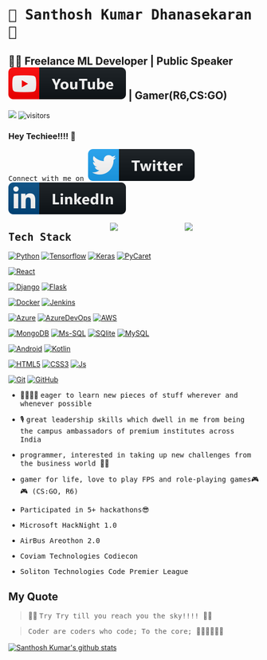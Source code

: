 # <samp> 🤖 Santhosh Kumar Dhanasekaran  🤖</samp>
## 👨‍💻 Freelance ML Developer | Public Speaker [<img src="https://raw.githubusercontent.com/8bithemant/8bithemant/master/svg/streaming/youtube.svg" >](https://www.youtube.com/channel/UC2cPWhOwuiX4DCTXMPUgl7g) | Gamer(R6,CS:GO)
<a href="https://github.com/Santhoshkumard11?tab=repositories"><img src="https://badges.frapsoft.com/os/v2/open-source.svg?v=103"/></a>
![visitors](https://visitor-badge.glitch.me/badge?page_id=Santhoshkumard11)

### Hey Techiee!!!! 👋

<samp> Connect with me on </samp> [<img src="https://raw.githubusercontent.com/8bithemant/8bithemant/master/svg/social/twitter.svg" >](https://twitter.com/santos11541/) [<img src="https://raw.githubusercontent.com/8bithemant/8bithemant/master/svg/social/linkedin.svg" >](https://www.linkedin.com/in/santhosh-kumar-dhanasekaran-85a89b131/)

<a href="https://www.youracclaim.com/badges/315a746c-78db-4b05-8546-ad551fbe0227"> <img align='right' src='https://github.com/Santhoshkumard11/Santhoshkumard11/blob/master/images/oracle_badge.png' width='150'> </a>
<a href="https://www.credential.net/cfe8d9b7-0270-4008-b13d-3993d299b523#gs.drxigo"> <img align='right' src='https://github.com/Santhoshkumard11/Santhoshkumard11/blob/master/images/microsoft_badge.png' width='150"'> </a>

<!-- Add the images of social accounts-->

## <samp>Tech Stack </samp>
[![Python](https://img.shields.io/badge/-Python-black?style=flat&logo=python&link=https://github.com/Santhoshkumard11)](https://github.com/Santhoshkumard11) [![Tensorflow](https://img.shields.io/badge/-TensorFlow-black?style=flat&logo=tensorflow&link=https://github.com/Santhoshkumard11)](https://github.com/Santhoshkumard11) [![Keras](https://img.shields.io/badge/-Keras-black?style=flat&logo=keras&link=https://github.com/Santhoshkumard11)](https://github.com/Santhoshkumard11) [![PyCaret](https://img.shields.io/badge/-PyCaret-black?style=flat&logo=PyCaret&link=https://github.com/Santhoshkumard11)](https://github.com/Santhoshkumard11)

[![React](https://img.shields.io/badge/-React-black?style=flat&logo=React&link=https://github.com/Santhoshkumard11)](https://github.com/Santhoshkumard11)

[![Django](https://img.shields.io/badge/-Django-black?style=flat&logo=django&link=https://github.com/Santhoshkumard11)](https://github.com/Santhoshkumard11)
[![Flask](https://img.shields.io/badge/-Flask-black?style=flat&logo=flask&link=https://github.com/Santhoshkumard11)](https://github.com/Santhoshkumard11) 

[![Docker](https://img.shields.io/badge/-Docker-black?style=flat&logo=docker&link=https://github.com/Santhoshkumard11)](https://github.com/Santhoshkumard11)
[![Jenkins](https://img.shields.io/badge/-Jenkins-black?style=flat&logo=jenkins&link=https://github.com/Santhoshkumard11)](https://github.com/Santhoshkumard11)

[![Azure](https://img.shields.io/badge/-MicrosoftAzure-black?style=flat&logo=microsoft-azure&link=https://github.com/Santhoshkumard11)](https://github.com/Santhoshkumard11)
[![AzureDevOps](https://img.shields.io/badge/-AzureDevOps-black?style=flat&logo=azure-devops&link=https://github.com/Santhoshkumard11)](https://github.com/Santhoshkumard11)
[![AWS](https://img.shields.io/badge/-AmazonAWS-black?style=flat&logo=amazon-aws&link=https://github.com/Santhoshkumard11)](https://github.com/Santhoshkumard11)

[![MongoDB](https://img.shields.io/badge/-MongoDB-black?style=flat&logo=mongodb&link=https://github.com/Santhoshkumard11)](https://github.com/Santhoshkumard11)
[![Ms-SQL](https://img.shields.io/badge/-MicrosoftSQLServer-black?style=flat&logo=microsoft-sql-server&link=https://github.com/Santhoshkumard11)](https://github.com/Santhoshkumard11)
[![SQlite](https://img.shields.io/badge/-SQLite-black?style=flat&logo=SQLite&link=https://github.com/Santhoshkumard11)](https://github.com/Santhoshkumard11)
[![MySQL](https://img.shields.io/badge/-MySQL-black?style=flat&logo=mysql&link=https://github.com/Santhoshkumard11)](https://github.com/Santhoshkumard11) 


[![Android](https://img.shields.io/badge/-Android-black?style=flat&logo=Android&logowidth=20&link=https://github.com/Santhoshkumard11)](https://github.com/Santhoshkumard11) [![Kotlin](https://img.shields.io/badge/-Kotlin-black?style=flat&logo=kotlin&logowidth=20&link=https://github.com/Santhoshkumard11)](https://github.com/Santhoshkumard11)


[![HTML5](https://img.shields.io/badge/-HTML5-E34F26?style=flat&logo=html5&logoColor=white&link=https://github.com/Santhoshkumard11)](https://github.com/Santhoshkumard11) [![CSS3](https://img.shields.io/badge/-CSS3-1572B6?style=flat&logo=css3&link=https://github.com/Santhoshkumard11)](https://github.com/Santhoshkumard11) [![Js](https://img.shields.io/badge/-Javascript-black?style=flat&logo=javascript&link=https://github.com/Santhoshkumard11)](https://github.com/Santhoshkumard11)

[![Git](https://img.shields.io/badge/-Git-black?style=flat&logo=git&link=https://github.com/Santhoshkumard11)](https://github.com/Santhoshkumard11) [![GitHub](https://img.shields.io/badge/-GitHub-181717?style=flat&logo=github&link=https://github.com/Santhoshkumard11)](https://github.com/Santhoshkumard11)

* 🤹‍♂️🤹‍♂️ <samp> eager to learn new pieces of stuff wherever and whenever possible </samp>

* 🎙 <samp> great leadership skills which dwell in me from being the campus ambassadors of premium institutes across India </samp>

* <samp> programmer, interested in taking up new challenges from the business world </samp>🐱‍🏍

* <samp> gamer for life, love to play FPS and role-playing games🎮🎮 (CS:GO, R6) </samp>

* <samp> Participated in 5+ hackathons😎 </samp>
* <samp> Microsoft HackNight 1.0 </samp>
* <samp> AirBus Areothon 2.0 </samp>
* <samp> Coviam Technologies Codiecon </samp>
* <samp> Soliton Technologies Code Premier League </samp>

## My Quote

> 🌌🌌 <samp>Try Try till you reach you the sky!!!! </samp>🙌🙌 

> <samp> Coder are coders who code; To the core; </samp>👨‍💻👨‍💻👨‍💻 

<a href="https://github.com/Santhoshkumard11/github-readme-stats">
  <img align="center" src="https://github-readme-stats-lac.vercel.app/api?username=santhoshkumard11&show_icons=true&count_private=true&theme=algolia" alt="Santhosh Kumar's github stats" />
</a>






<!--
**Santhoshkumard11/Santhoshkumard11** is a ✨ _special_ ✨ repository because its `README.md` (this file) appears on your GitHub profile.

Here are some ideas to get you started:

- 🔭 I’m currently working on ...
- 🌱 I’m currently learning ...
- 👯 I’m looking to collaborate on ...
- 🤔 I’m looking for help with ...
- 💬 Ask me about ...
- 📫 How to reach me: ...
- 😄 Pronouns: ...
- ⚡ Fun fact: ...
-->
